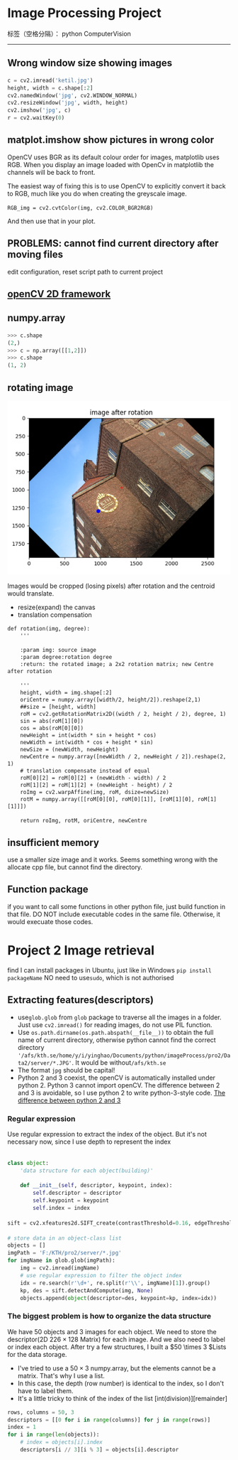 # Image Processing Project

标签（空格分隔）： python ComputerVision 

---

## Wrong window size showing images
```python
c = cv2.imread('ketil.jpg')
height, width = c.shape[:2]
cv2.namedWindow('jpg', cv2.WINDOW_NORMAL)
cv2.resizeWindow('jpg', width, height)
cv2.imshow('jpg', c)
r = cv2.waitKey(0)
```

## matplot.imshow show pictures in wrong color

OpenCV uses BGR as its default colour order for images, matplotlib uses RGB. When you display an image loaded with OpenCv in matplotlib the channels will be back to front.

The easiest way of fixing this is to use OpenCV to explicitly convert it back to RGB, much like you do when creating the greyscale image.

`RGB_img = cv2.cvtColor(img, cv2.COLOR_BGR2RGB)`

And then use that in your plot.

## PROBLEMS: cannot find current directory after moving files
edit configuration, reset script path to current project


## [openCV 2D framework][1]
## numpy.array
```python
>>> c.shape
(2,)
>>> c = np.array([[1,2]])
>>> c.shape
(1, 2)
```

## rotating image
![rotated image](https://raw.githubusercontent.com/gywhitel/Image-Processing/master/Photos/image.png)

Images would be cropped (losing pixels) after rotation and the centroid would translate.

- resize(expand) the canvas
- translation compensation
```
def rotation(img, degree):
	'''

	:param img: source image
	:param degree:rotation degree
	:return: the rotated image; a 2x2 rotation matrix; new Centre after rotation

	'''
	height, width = img.shape[:2]
	oriCentre = numpy.array([width/2, height/2]).reshape(2,1)
	##size = [height, width]
	roM = cv2.getRotationMatrix2D((width / 2, height / 2), degree, 1)
	sin = abs(roM[1][0])
	cos = abs(roM[0][0])
	newHeight = int(width * sin + height * cos)
	newWidth = int(width * cos + height * sin)
	newSize = (newWidth, newHeight)
	newCentre = numpy.array([newWidth / 2, newHeight / 2]).reshape(2, 1)
	# translation compensate instead of equal
	roM[0][2] = roM[0][2] + (newWidth - width) / 2
	roM[1][2] = roM[1][2] + (newHeight - height) / 2
	roImg = cv2.warpAffine(img, roM, dsize=newSize)
	rotM = numpy.array([[roM[0][0], roM[0][1]], [roM[1][0], roM[1][1]]])

	return roImg, rotM, oriCentre, newCentre
```

## insufficient memory
use a smaller size image and it works.
Seems something wrong with the allocate cpp file, but cannot find the directory.

## Function package
if you want to call some functions in other python file, just build function in that file. DO NOT include executable codes in the same file. Otherwise, it would execuate those codes.

  [1]: https://docs.opencv.org/3.4.1/da/d9b/group__features2d.html
  [2]: Image-Processing/Photos/image.png
  
# Project 2 Image retrieval

find I can install packages in Ubuntu, just like in Windows
`pip install packageName`
NO need to use`sudo`, which is not authorised

## Extracting features(descriptors)
- use`glob.glob` from `glob` package to traverse all the images in a folder. Just use `cv2.imread()`  for reading images, do not use PIL function.
- Use `os.path.dirname(os.path.abspath(__file__))` to obtain the full name of current directory, otherwise python cannot find the correct directory `'/afs/kth.se/home/y/i/yinghao/Documents/python/imageProcess/pro2/Data2/server/*.JPG'`.
It would be without`/afs/kth.se`
- The format `jpg` should be capital!
- Python 2 and 3 coexist, the openCV is automatically installed under python 2. Python 3 cannot import openCV. The difference between 2 and 3 is avoidable, so I use python 2 to write python-3-style code.
[The difference between python 2 and 3][3]

[3]: https://docs.python.org/3/whatsnew/3.0.html
### Regular expression
Use regular expression to extract the index of the object. But it's not necessary now, since I use depth to represent the index
```python

class object:
	'data structure for each object(building)'

	def __init__(self, descriptor, keypoint, index):
		self.descriptor = descriptor
		self.keypoint = keypoint
		self.index = index
	
sift = cv2.xfeatures2d.SIFT_create(contrastThreshold=0.16, edgeThreshold=9)

# store data in an object-class list
objects = []
imgPath = 'F:/KTH/pro2/server/*.jpg'
for imgName in glob.glob(imgPath):
	img = cv2.imread(imgName)
	# use regular expression to filter the object index
	idx = re.search(r'\d+', re.split(r'\\', imgName)[1]).group()
	kp, des = sift.detectAndCompute(img, None)
	objects.append(object(descriptor=des, keypoint=kp, index=idx))
```
### The biggest problem is how to organize the data structure
We have 50 objects and 3 images for each object. We need to store the descriptor(2D $226\times 128$ Matrix) for each image. And we also need to label or index each object.
After try a few structures, I built a $50 \times 3 $Lists for the data storage.
- I've tried to use a $50\times 3$ numpy.array, but the elements cannot be a matrix. That's why I use a list.
- In this case, the depth (row number) is identical to the index, so I don't have to label them.
- It's a little tricky to think of the index of the list [int(division)][remainder]
```python
rows, columns = 50, 3
descriptors = [[0 for i in range(columns)] for j in range(rows)]
index = 1
for i in range(len(objects)):
	# index = objects[i].index
	descriptors[i // 3][i % 3] = objects[i].descriptor

```
  
  
  
  
